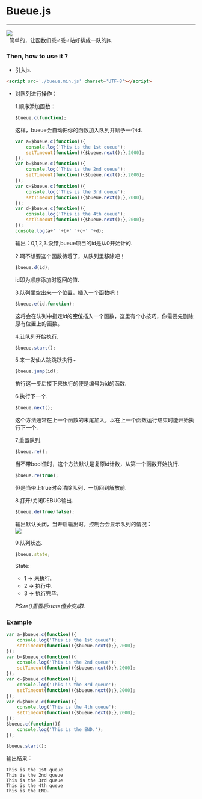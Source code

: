 # Bueue.js  
--------------------------
![](https://ww2.sinaimg.cn/large/ed039e1fgy1fxjiru7owwj20m808ca9z)  
&nbsp;&nbsp;简单的，让函数们乖♂乖♂站好排成一队的js.  

### Then, how to use it ?  
* 引入js.
```html
<script src='./bueue.min.js' charset='UTF-8'></script>  
```
* 对队列进行操作：  

  1.顺序添加函数：  
  ```javascript
  $bueue.c(function);  
  ```
  这样，bueue会自动把你的函数加入队列并赋予一个id.  
  ```javascript
  var a=$bueue.c(function(){
	  console.log('This is the 1st queue');
	  setTimeout(function(){$bueue.next();},2000);
  });
  var b=$bueue.c(function(){
	  console.log('This is the 2nd queue');
	  setTimeout(function(){$bueue.next();},2000);
  });
  var c=$bueue.c(function(){
	  console.log('This is the 3rd queue');
	  setTimeout(function(){$bueue.next();},2000);
  });
  var d=$bueue.c(function(){
	  console.log('This is the 4th queue');
	  setTimeout(function(){$bueue.next();},2000);
  });
  console.log(a+' '+b+' '+c+' '+d);
  ```
  输出：0,1,2,3.没错,bueue项目的id是从0开始计的.  
  
  2.啊不想要这个函数待着了，从队列里移除吧！  
  ```javascript
  $bueue.d(id);  
  ```
  id即为顺序添加时返回的值.  
  
  3.队列里空出来一个位置，插入一个函数吧！  
  ```javascript
  $bueue.e(id,function);  
  ```
  这将会在队列中指定id的**空位**插入一个函数，这里有个小技巧，你需要先删除原有位置上的函数。  
  
  4.让队列开始执行.  
  ```javascript
  $bueue.start();  
  ```
  
  5.来一发<del>仙人跳</del>跳跃执行~  
  ```javascript
  $bueue.jump(id);  
  ```
  执行这一步后接下来执行的便是编号为id的函数.  
  
  6.执行下一个.  
  ```javascript
  $bueue.next();  
  ```
  这个方法通常在上一个函数的末尾加入，以在上一个函数运行结束时能开始执行下一个.  
  
  7.重置队列.  
  ```javascript
  $bueue.re();  
  ```
  当不带bool值时，这个方法默认是复原id计数，从第一个函数开始执行.  
  ```javascript
  $bueue.re(true);  
  ```
  但是当带上true时会清除队列，一切回到解放前.  
  
  8.打开/关闭DEBUG输出.  
  ```javascript
  $bueue.de(true/false);  
  ```
  输出默认关闭，当开启输出时，控制台会显示队列的情况：  
  ![](https://ww2.sinaimg.cn/large/ed039e1fgy1fxjmpupt9nj20bp0k4jry)  
  
  9.队列状态.  
  ```javascript
  $bueue.state;
  ```
  State:
   * 1 -> 未执行.  
   * 2 -> 执行中.  
   * 3 -> 执行完毕.  
   
  *PS:re()重置后state值会变成1.*
  
### Example  
```javascript
var a=$bueue.c(function(){
	console.log('This is the 1st queue');
	setTimeout(function(){$bueue.next();},2000);
});
var b=$bueue.c(function(){
	console.log('This is the 2nd queue');
	setTimeout(function(){$bueue.next();},2000);
});
var c=$bueue.c(function(){
	console.log('This is the 3rd queue');
	setTimeout(function(){$bueue.next();},2000);
});
var d=$bueue.c(function(){
	console.log('This is the 4th queue');
	setTimeout(function(){$bueue.next();},2000);
});
$bueue.c(function(){
	console.log('This is the END.');
});

$bueue.start();
```
输出结果： 
```
This is the 1st queue
This is the 2nd queue
This is the 3rd queue
This is the 4th queue
This is the END.
```
